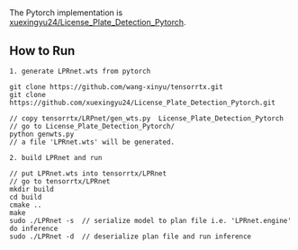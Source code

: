 # 

The Pytorch implementation is [xuexingyu24/License_Plate_Detection_Pytorch](https://github.com/xuexingyu24/License_Plate_Detection_Pytorch).

## How to Run

```
1. generate LPRnet.wts from pytorch

git clone https://github.com/wang-xinyu/tensorrtx.git
git clone https://github.com/xuexingyu24/License_Plate_Detection_Pytorch.git

// copy tensorrtx/LRPnet/gen_wts.py  License_Plate_Detection_Pytorch
// go to License_Plate_Detection_Pytorch/
python genwts.py
// a file 'LPRnet.wts' will be generated.

2. build LPRnet and run

// put LPRnet.wts into tensorrtx/LPRnet
// go to tensorrtx/LPRnet
mkdir build
cd build
cmake ..
make
sudo ./LPRnet -s  // serialize model to plan file i.e. 'LPRnet.engine'
do inference
sudo ./LPRnet -d  // deserialize plan file and run inference
